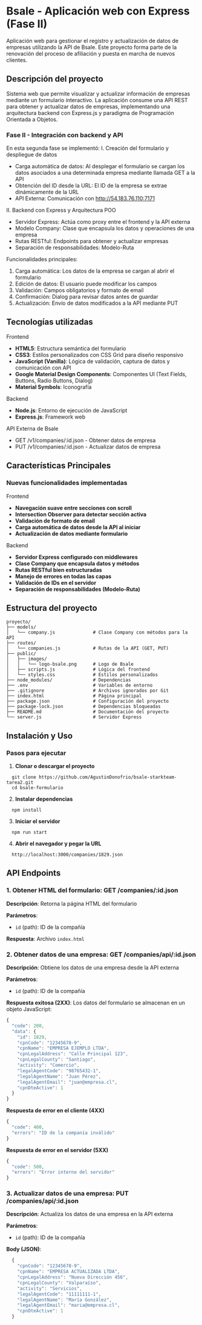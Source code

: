 # Bsale - Aplicación web con Express (Fase II)

Aplicación web para gestionar el registro y actualización de datos de empresas utilizando la API de Bsale. Este proyecto forma parte de la renovación del proceso de afiliación y puesta en marcha de nuevos clientes.

## Descripción del proyecto

Sistema web que permite visualizar y actualizar información de empresas mediante un formulario interactivo. La aplicación consume una API REST para obtener y actualizar datos de empresas, implementando una arquitectura backend con Express.js y paradigma de Programación Orientada a Objetos.

### Fase II - Integración con backend y API

En esta segunda fase se implementó:
I. Creación del formulario y despliegue de datos

- Carga automática de datos: Al desplegar el formulario se cargan los datos asociados a una determinada empresa mediante llamada GET a la API
- Obtención del ID desde la URL: El ID de la empresa se extrae dinámicamente de la URL
- API Externa: Comunicación con http://54.183.76.110:7171

II. Backend con Express y Arquitectura POO

- Servidor Express: Actúa como proxy entre el frontend y la API externa
- Modelo Company: Clase que encapsula los datos y operaciones de una empresa
- Rutas RESTful: Endpoints para obtener y actualizar empresas
- Separación de responsabilidades: Modelo-Ruta

Funcionalidades principales:

1. Carga automática: Los datos de la empresa se cargan al abrir el formulario
2. Edición de datos: El usuario puede modificar los campos
3. Validación: Campos obligatorios y formato de email
4. Confirmación: Dialog para revisar datos antes de guardar
5. Actualización: Envío de datos modificados a la API mediante PUT

## Tecnologías utilizadas
Frontend
- **HTML5**: Estructura semántica del formulario
- **CSS3**: Estilos personalizados con CSS Grid para diseño responsivo
- **JavaScript (Vanilla)**: Lógica de validación, captura de datos y comunicación con API
- **Google Material Design Components**: Componentes UI (Text Fields, Buttons, Radio Buttons, Dialog)
- **Material Symbols**: Iconografía

Backend
- **Node.js**: Entorno de ejecución de JavaScript
- **Express.js**: Framework web

API Externa de Bsale
- GET /v1/companies/:id.json - Obtener datos de empresa
- PUT /v1/companies/:id.json - Actualizar datos de empresa

## Características Principales

### Nuevas funcionalidades implementadas

Frontend

- **Navegación suave entre secciones con scroll**
- **Intersection Observer para detectar sección activa**
- **Validación de formato de email**
- **Carga automática de datos desde la API al iniciar**
- **Actualización de datos mediante formulario**

Backend

- **Servidor Express configurado con middlewares**
- **Clase Company que encapsula datos y métodos**
- **Rutas RESTful bien estructuradas**
- **Manejo de errores en todas las capas**
- **Validación de IDs en el servidor**
- **Separación de responsabilidades (Modelo-Ruta)**

## Estructura del proyecto
```
proyecto/
├── models/
│   └── company.js              # Clase Company con métodos para la API
├── routes/
│   └── companies.js            # Rutas de la API (GET, PUT)
├── public/
│   ├── images/
│   │   └── logo-bsale.png      # Logo de Bsale
│   ├── scripts.js              # Lógica del frontend
│   └── styles.css              # Estilos personalizados
├── node_modules/               # Dependencias
├── .env                        # Variables de entorno
├── .gitignore                  # Archivos ignorados por Git
├── index.html                  # Página principal
├── package.json                # Configuración del proyecto
├── package-lock.json           # Dependencias bloqueadas
├── README.md                   # Documentación del proyecto
└── server.js                   # Servidor Express
```

## Instalación y Uso

### Pasos para ejecutar

1. **Clonar o descargar el proyecto**
```
  git clone https://github.com/AgustinDonofrio/bsale-starkteam-tarea2.git
  cd bsale-formulario
```

2. **Instalar dependencias**
```
  npm install
```

3. **Iniciar el servidor**
```
  npm run start
```

4. **Abrir el navegador y pegar la URL**
```
  http://localhost:3000/companies/1829.json
```

## API Endpoints

### 1. Obtener HTML del formulario: GET /companies/:id.json

**Descripción**: Retorna la página HTML del formulario

**Parámetros**:
- `id` (path): ID de la compañía

**Respuesta**: Archivo `index.html`

### 2. Obtener datos de una empresa: GET /companies/api/:id.json

**Descripción**: Obtiene los datos de una empresa desde la API externa

**Parámetros**:
- `id` (path): ID de la compañía

**Respuesta exitosa (2XX)**: 
Los datos del formulario se almacenan en un objeto JavaScript:
```javascript
{
  "code": 200,
  "data": {
    "id": 1829,
    "cpnCode": "12345678-9",
    "cpnName": "EMPRESA EJEMPLO LTDA",
    "cpnLegalAddress": "Calle Principal 123",
    "cpnLegalCounty": "Santiago",
    "activity": "Comercio",
    "legalAgentCode": "98765432-1",
    "legalAgentName": "Juan Pérez",
    "legalAgentEmail": "juan@empresa.cl",
    "cpnDteActive": 1
  }
}
```

**Respuesta de error en el cliente (4XX)**
```javascript
{
  "code": 400,
  "errors": "ID de la companía inválido"
}
```

**Respuesta de error en el servidor (5XX)**
```javascript
{
  "code": 500,
  "errors": "Error interno del servidor"
}
```

### 3. Actualizar datos de una empresa: PUT /companies/api/:id.json
**Descripción**: Actualiza los datos de una empresa en la API externa

**Parámetros**:
- `id` (path): ID de la compañía

**Body (JSON)**:
```javascript
  {
    "cpnCode": "12345678-9",
    "cpnName": "EMPRESA ACTUALIZADA LTDA",
    "cpnLegalAddress": "Nueva Dirección 456",
    "cpnLegalCounty": "Valparaíso",
    "activity": "Servicios",
    "legalAgentCode": "11111111-1",
    "legalAgentName": "María González",
    "legalAgentEmail": "maria@empresa.cl",
    "cpnDteActive": 1
  }
```